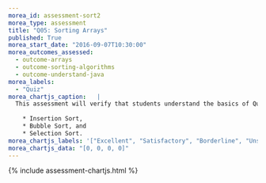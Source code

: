 ```yaml
---
morea_id: assessment-sort2
morea_type: assessment
title: "Q05: Sorting Arrays"
published: True
morea_start_date: "2016-09-07T10:30:00"
morea_outcomes_assessed: 
  - outcome-arrays
  - outcome-sorting-algorithms
  - outcome-understand-java
morea_labels: 
  - "Quiz"
morea_chartjs_caption:   |
  This assessment will verify that students understand the basics of Quadratic Sorting Algorithms such as:
  
    * Insertion Sort,
    * Bubble Sort, and
    * Selection Sort.
morea_chartjs_labels: '["Excellent", "Satisfactory", "Borderline", "Unsatisfactory"]'
morea_chartjs_data: "[0, 0, 0, 0]"
---
```


{%  include assessment-chartjs.html  %}